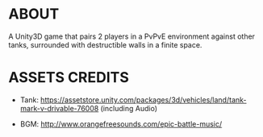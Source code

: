 # ABOUT
A Unity3D game that pairs 2 players in a PvPvE environment against other tanks, surrounded with destructible walls in a finite space.

# ASSETS CREDITS

- Tank: https://assetstore.unity.com/packages/3d/vehicles/land/tank-mark-v-drivable-76008 (including Audio)

- BGM: http://www.orangefreesounds.com/epic-battle-music/